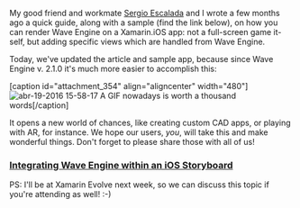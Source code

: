 My good friend and workmate [Sergio Escalada](https://twitter.com/sescaladab) and I wrote a few months ago a quick guide, along with a sample (find the link below), on how you can render Wave Engine on a Xamarin.iOS app: not a full-screen game it-self, but adding specific views which are handled from Wave Engine.

Today, we've updated the article and sample app, because since Wave Engine v. 2.1.0 it's much more easier to accomplish this:

[caption id="attachment_354" align="aligncenter" width="480"]![abr-19-2016 15-58-17](abr-19-2016-15-58-17.gif) A GIF nowadays is worth a thousand words[/caption]

It opens a new world of chances, like creating custom CAD apps, or playing with AR, for instance. We hope our users, _you_, will take this and make wonderful things. Don't forget to please share those with all of us!

### [Integrating Wave Engine within an iOS Storyboard](http://geeks.ms/waveengineteam/2015/11/27/integrating-wave-engine-within-an-ios-storyboard/)

PS: I'll be at Xamarin Evolve next week, so we can discuss this topic if you're attending as well! :-)